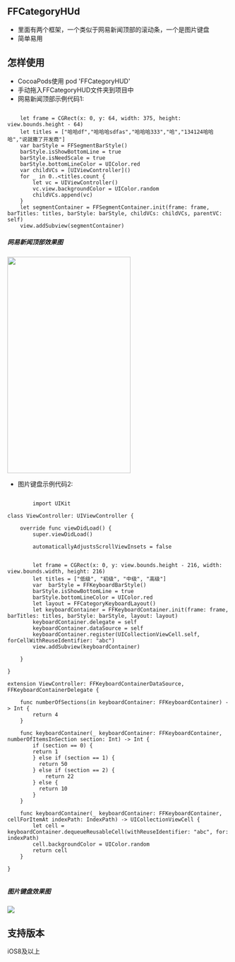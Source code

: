 ## FFCategoryHUd
* 里面有两个框架，一个类似于网易新闻顶部的滚动条，一个是图片键盘
* 简单易用

## 怎样使用
* CocoaPods使用 pod 'FFCategoryHUD'
* 手动拖入FFCategoryHUD文件夹到项目中
* 网易新闻顶部示例代码1:

```objc
	
    let frame = CGRect(x: 0, y: 64, width: 375, height: view.bounds.height - 64)
    let titles = ["哈哈df","哈哈哈sdfas","哈哈哈333","哈","134124哈哈哈","说就撒了开发商"]
    var barStyle = FFSegmentBarStyle()
    barStyle.isShowBottomLine = true
    barStyle.isNeedScale = true
    barStyle.bottomLineColor = UIColor.red
    var childVCs = [UIViewController]()
    for _ in 0..<titles.count {
        let vc = UIViewController()
        vc.view.backgroundColor = UIColor.random
        childVCs.append(vc)
    }
    let segmentContainer = FFSegmentContainer.init(frame: frame, barTitles: titles, barStyle: barStyle, childVCs: childVCs, parentVC: self)
    view.addSubview(segmentContainer)

```

##### 网易新闻顶部效果图
<img src="http://s15.sinaimg.cn/mw690/003uLCdEzy7b1mRO6aG6e&amp;690" width="279" height="491" id="image_operate_56541494594904791">



* 图片键盘示例代码2:

```objc

        import UIKit

class ViewController: UIViewController {

    override func viewDidLoad() {
        super.viewDidLoad()
 
        automaticallyAdjustsScrollViewInsets = false

        
        let frame = CGRect(x: 0, y: view.bounds.height - 216, width: view.bounds.width, height: 216)
        let titles = ["低级", "初级", "中级", "高级"]
        var  barStyle = FFKeyboardBarStyle()
        barStyle.isShowBottomLine = true
        barStyle.bottomLineColor = UIColor.red
        let layout = FFCategoryKeyboardLayout()
        let keyboardContainer = FFKeyboardContainer.init(frame: frame, barTitles: titles, barStyle: barStyle, layout: layout)
        keyboardContainer.delegate = self
        keyboardContainer.dataSource = self
        keyboardContainer.register(UICollectionViewCell.self, forCellWithReuseIdentifier: "abc")
        view.addSubview(keyboardContainer)
        
    }
    
}

extension ViewController: FFKeyboardContainerDataSource, FFKeyboardContainerDelegate {

    func numberOfSections(in keyboardContainer: FFKeyboardContainer) -> Int {
        return 4
    }
    
    func keyboardContainer(_ keyboardContainer: FFKeyboardContainer, numberOfItemsInSection section: Int) -> Int {
        if (section == 0) {
        return 1
        } else if (section == 1) {
          return 50
        } else if (section == 2) {
            return 22
        } else {
          return 10
        }
    }
    
    func keyboardContainer(_ keyboardContainer: FFKeyboardContainer, cellForItemAt indexPath: IndexPath) -> UICollectionViewCell {
        let cell = keyboardContainer.dequeueReusableCell(withReuseIdentifier: "abc", for: indexPath)
        cell.backgroundColor = UIColor.random
        return cell
    }
    
}


```

##### 图片键盘效果图
<img src="http://s1.sinaimg.cn/mw690/003uLCdEzy7b1pI0iZOa0&amp;690">



## 支持版本
iOS8及以上
